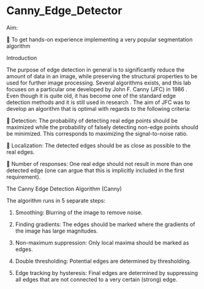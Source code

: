 # Canny_Edge_Detector

Aim:  

 To get hands-on experience implementing a very popular segmentation algorithm 

Introduction 

The  purpose  of  edge  detection  in  general  is  to  significantly  reduce  the  amount  of  data  in  an  image, 
while  preserving  the  structural  properties  to  be  used  for  further  image  processing.  Several  algorithms 
exists,  and  this  lab  focuses  on  a  particular  one  developed  by  John  F.  Canny  (JFC)  in  1986 .  Even 
though it is quite old, it has become one of the standard edge detection methods and it is still used in 
research  .  The  aim  of  JFC  was  to  develop  an  algorithm  that  is  optimal  with  regards  to  the 
following criteria: 

 Detection: The probability of detecting real edge points should be maximized while the 
probability of falsely detecting non-edge points should be minimized. This corresponds to 
maximizing the signal-to-noise ratio.  

 Localization: The detected edges should be as close as possible to the real edges.  

 Number of responses: One real edge should not result in more than one detected edge (one 
can argue that this is implicitly included in the first requirement).

The Canny Edge Detection Algorithm (Canny) 
 
The algorithm runs in 5 separate steps:

1. Smoothing: Blurring of the image to remove noise.  

2. Finding  gradients:  The  edges  should  be  marked  where  the  gradients  of  the  image  has  large 
magnitudes. 

3. Non-maximum suppression: Only local maxima should be marked as edges. 
 
4. Double thresholding: Potential edges are determined by thresholding. 

5. Edge  tracking  by  hysteresis:  Final  edges  are  determined  by  suppressing  all  edges  that  are  not 
connected to a very certain (strong) edge.
